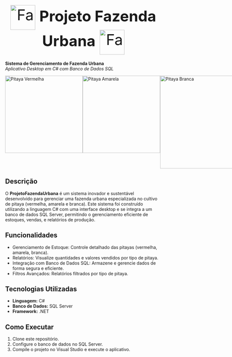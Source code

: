 <div style="text-align: center; font-size: 48px; margin-bottom: 20px;">
  <img src="https://png.pngtree.com/png-vector/20240309/ourmid/pngtree-cute-cartoon-farmer-character-generative-ai-png-image_11918582.png" alt="Farmer Icon" width="80" style="vertical-align: middle;"/> 
  <strong>Projeto Fazenda Urbana</strong> 
  <img src="https://png.pngtree.com/png-vector/20240309/ourmid/pngtree-cute-cartoon-farmer-character-generative-ai-png-image_11918582.png" alt="Farmer Icon" width="80" style="vertical-align: middle;"/>
</div>




**Sistema de Gerenciamento de Fazenda Urbana**  
*Aplicativo Desktop em C# com Banco de Dados SQL*

<div style="display: flex; justify-content: space-around;">
  <img src="https://image.tuasaude.com/media/article/ew/ks/beneficios-da-pitaya_2077_l.jpg" alt="Pitaya Vermelha" width="250"/>
  <img src="https://www.mundoboaforma.com.br/wp-content/uploads/2022/08/pitayas-amarelas.jpg" alt="Pitaya Amarela" width="250"/>
  <img src="https://images.tcdn.com.br/img/img_prod/639333/10_mudas_pitaya_polpa_branca_embrapa_brs_lua_do_cerrado_arredondada_autopolinizavel_28_1_20200322175850.jpg" alt="Pitaya Branca" width="300"/>
</div>


## Descrição

O **ProjetoFazendaUrbana** é um sistema inovador e sustentável desenvolvido para gerenciar uma fazenda urbana especializada no cultivo de pitaya (vermelha, amarela e branca). Este sistema foi construído utilizando a linguagem C# com uma interface desktop e se integra a um banco de dados SQL Server, permitindo o gerenciamento eficiente de estoques, vendas, e relatórios de produção.

## Funcionalidades
- Gerenciamento de Estoque: Controle detalhado das pitayas (vermelha, amarela, branca).
- Relatórios: Visualize quantidades e valores vendidos por tipo de pitaya.
- Integração com Banco de Dados SQL: Armazene e gerencie dados de forma segura e eficiente.
- Filtros Avançados: Relatórios filtrados por tipo de pitaya.

## Tecnologias Utilizadas
- **Linguagem:** C#
- **Banco de Dados:** SQL Server
- **Framework:** .NET

## Como Executar
1. Clone este repositório.
2. Configure o banco de dados no SQL Server.
3. Compile o projeto no Visual Studio e execute o aplicativo.


